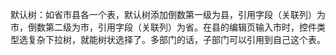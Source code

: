 默认树：如省市县各一个表，默认树添加倒数第一级为县，引用字段（关联列）为市，倒数第二级为市，引用字段（关联列）为省。在县的编辑页输入市时，控件类型选复杂下拉树，就能树状选择了。多部门的话，子部门可以引用到自己这个表。
